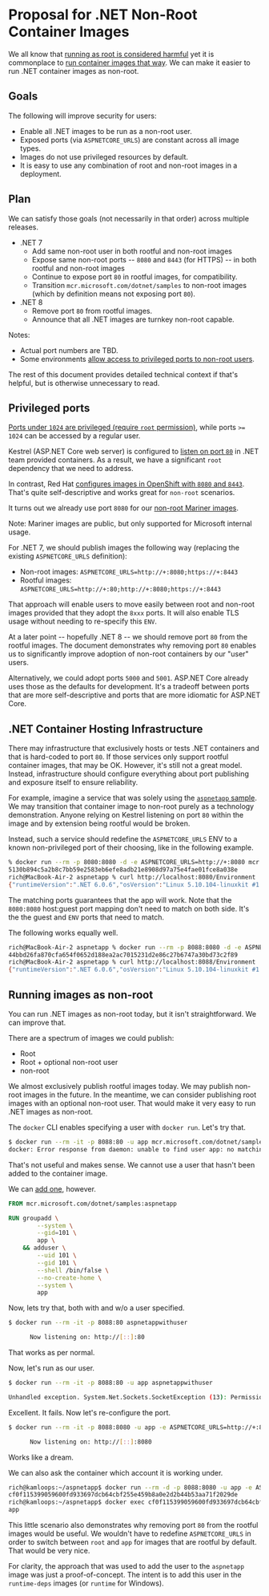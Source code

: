 # Proposal for .NET Non-Root Container Images

We all know that [running as root is considered harmful](https://unix.stackexchange.com/questions/1052/concern-about-logging-in-as-root-overrated) yet it is commonplace to [run container images that way](https://www.redhat.com/blog/understanding-root-inside-and-outside-container). We can make it easier to run .NET container images as non-root.

## Goals

The following will improve security for users:

- Enable all .NET images to be run as a non-root user.
- Exposed ports (via `ASPNETCORE_URLS`) are constant across all image types.
- Images do not use privileged resources by default.
- It is easy to use any combination of root and non-root images in a deployment.

## Plan

We can satisfy those goals (not necessarily in that order) across multiple releases.

- .NET 7
  - Add same non-root user in both rootful and non-root images
  - Expose same non-root ports -- `8080` and `8443` (for HTTPS) -- in both rootful and non-root images
  - Continue to expose port `80` in rootful images, for compatibility.
  - Transition `mcr.microsoft.com/dotnet/samples` to non-root images (which by definition means not exposing port `80`).
- .NET 8
  - Remove port `80` from rootful images.
  - Announce that all .NET images are turnkey non-root capable.

Notes:

- Actual port numbers are TBD.
- Some environments [allow access to privileged ports to non-root users](
https://github.com/dotnet/dotnet-docker/issues/3796).

The rest of this document provides detailed technical context if that's helpful, but is otherwise unnecessary to read.

## Privileged ports

[Ports under `1024` are privileged (require `root` permission)](https://www.w3.org/Daemon/User/Installation/PrivilegedPorts.html), while ports `>= 1024` can be accessed by a regular user.

Kestrel (ASP.NET Core web server) is configured to [listen on port `80`](https://github.com/dotnet/dotnet-docker/blob/7cf01d82858fcc3824574fb92580c4151954699a/src/runtime-deps/6.0/jammy/amd64/Dockerfile#L19) in .NET team provided containers. As a result, we have a significant `root` dependency that we need to address.

In contrast, Red Hat [configures images in OpenShift with `8080` and `8443`](https://github.com/dotnet/aspnetcore/issues/43149#issuecomment-1209525031). That's quite self-descriptive and works great for `non-root` scenarios.

It turns out we already use port `8080` for our [non-root Mariner images](https://github.com/dotnet/dotnet-docker/blob/7cf01d82858fcc3824574fb92580c4151954699a/src/runtime-deps/6.0/cbl-mariner2.0-distroless/amd64/Dockerfile#L52-L53). 

Note: Mariner images are public, but only supported for Microsoft internal usage.

For .NET 7, we should publish images the following way (replacing the existing `ASPNETCORE_URLS` definition):

- Non-root images: `ASPNETCORE_URLS=http://+:8080;https://+:8443`
- Rootful images: `ASPNETCORE_URLS=http://+:80;http://+:8080;https://+:8443`

That approach will enable users to move easily between root and non-root images provided that they adopt the `8xxx` ports. It will also enable TLS usage without needing to re-specify this `ENV`.

At a later point -- hopefully .NET 8 -- we should remove port `80` from the rootful images. The document demonstrates why removing port `80` enables us to significantly improve adoption of non-root containers by our "user" users.

Alternatively, we could adopt ports `5000` and `5001`. ASP.NET Core already uses those as the defaults for development. It's a tradeoff between ports that are more self-descriptive and ports that are more idiomatic for ASP.NET Core.

## .NET Container Hosting Infrastructure

There may infrastructure that exclusively hosts or tests .NET containers and that is hard-coded to port `80`. If those services only support rootful container images, that may be OK. However, it's still not a great model. Instead, infrastructure should configure everything about port publishing and exposure itself to ensure reliability.

For example, imagine a service that was solely using the [`aspnetapp` sample](https://mcr.microsoft.com/product/dotnet/samples/about). We may transition that container image to non-root purely as a technology demonstration. Anyone relying on Kestrel listening on port `80` within the image and by extension being rootful would be broken.

Instead, such a service should redefine the `ASPNETCORE_URLS` ENV to a known non-privileged port of their choosing, like in the following example.

```bash
% docker run --rm -p 8080:8080 -d -e ASPNETCORE_URLS=http://+:8080 mcr.microsoft.com/dotnet/samples:aspnetapp 
5130b894c5a2b8c7bb59e2583eb6efe8adb21e8908d97a75e4fae01fce8a038e
rich@MacBook-Air-2 aspnetapp % curl http://localhost:8080/Environment
{"runtimeVersion":".NET 6.0.6","osVersion":"Linux 5.10.104-linuxkit #1 SMP PREEMPT Thu Mar 17 17:05:54 UTC 2022","osArchitecture":"Arm64","processorCount":4,"totalAvailableMemoryBytes":4108652544,"memoryLimit":0,"memoryUsage":0}%
```

The matching ports guarantees that the app will work. Note that the `8080:8080` host:guest port mapping don't need to match on both side. It's the the guest and `ENV` ports that need to match.

The following works equally well.

```bash
rich@MacBook-Air-2 aspnetapp % docker run --rm -p 8088:8080 -d -e ASPNETCORE_URLS=http://+:8080 mcr.microsoft.com/dotnet/samples:aspnetapp
44bbd26fa870cfa654f0652d188ea2ac7015231d2e86c27b6747a30bd73c2f89
rich@MacBook-Air-2 aspnetapp % curl http://localhost:8088/Environment
{"runtimeVersion":".NET 6.0.6","osVersion":"Linux 5.10.104-linuxkit #1 SMP PREEMPT Thu Mar 17 17:05:54 UTC 2022","osArchitecture":"Arm64","processorCount":4,"totalAvailableMemoryBytes":4108652544,"memoryLimit":0,"memoryUsage":0}% 
```

## Running images as non-root

You can run .NET images as non-root today, but it isn't straightforward. We can improve that.

There are a spectrum of images we could publish:

- Root
- Root + optional non-root user
- non-root

We almost exclusively publish rootful images today. We may publish non-root images in the future. In the meantime, we can consider publishing root images with an optional non-root user. That would make it very easy to run .NET images as non-root.

The `docker` CLI enables specifying a user with `docker run`. Let's try that.

```bash
$ docker run --rm -it -p 8088:80 -u app mcr.microsoft.com/dotnet/samples:aspnetapp
docker: Error response from daemon: unable to find user app: no matching entries in passwd file.
```

That's not useful and makes sense. We cannot use a user that hasn't been added to the container image.

We can [add one](https://gist.github.com/richlander/34e514446afece01252f19c2a18c3222), however.

```dockerfile
FROM mcr.microsoft.com/dotnet/samples:aspnetapp

RUN groupadd \
        --system \
        --gid=101 \
        app \
    && adduser \
        --uid 101 \
        --gid 101 \
        --shell /bin/false \
        --no-create-home \
        --system \
        app
```

Now, lets try that, both with and w/o a user specified.

```bash
$ docker run --rm -it -p 8088:80 aspnetappwithuser

      Now listening on: http://[::]:80
```

That works as per normal.

Now, let's run as our user.

```bash
$ docker run --rm -it -p 8088:80 -u app aspnetappwithuser

Unhandled exception. System.Net.Sockets.SocketException (13): Permission denied
```

Excellent. It fails. Now let's re-configure the port.

```bash
$ docker run --rm -it -p 8088:8080 -u app -e ASPNETCORE_URLS=http://+:8080 aspnetappwithuser

      Now listening on: http://[::]:8080
```

Works like a dream.

We can also ask the container which account it is working under.

```bash
rich@kamloops:~/aspnetapp$ docker run --rm -d -p 8088:8080 -u app -e ASPNETCORE_URLS=http://+:8080 aspnetappwithuser
cf0f115399059600fd933697dcb64cbf255e459b8a0e2d2b44b53aa71f2029de
rich@kamloops:~/aspnetapp$ docker exec cf0f115399059600fd933697dcb64cbf255e459b8a0e2d2b44b53aa71f2029de whoami
app
```

This little scenario also demonstrates why removing port `80` from the rootful images would be useful. We wouldn't have to redefine  `ASPNETCORE_URLS` in order to switch between `root` and `app` for images that are rootful by default. That would be very nice.

For clarity, the approach that was used to add the user to the `aspnetapp` image was just a proof-of-concept. The intent is to add this user in the `runtime-deps` images (or `runtime` for Windows).
